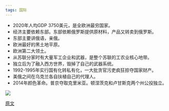 ```yaml
---
tags: 国际
---
```


* 2020年人均GDP 3750美元，是全欧洲最穷国家。
* 经济主要依赖东部。东部依赖俄罗斯提供原材料，产品又转卖到俄罗斯。
* 东部主要讲俄语，亲俄。
* 欧洲最好的黑土地平原。
* 欧洲第二大领土。
* 从苏联分家时有大量军工企业和武器，是整个苏联的工农业核心地带。
* 独立后为了融入西方世界，毁掉了自己的武器系统。
* 1992-1995年实行国有化转私有化，一大批贪官污吏疯狂掠夺国家财产。
* 美俄之间在乌克兰各自扶植自己的代理人。
* 2014年颜色革命。普京夺取克里米亚。顿涅茨克和卢甘斯克两个州公投独立。

![](http://zhouzm.cn/DailyRead/assets/images/210613-%E6%AC%A7%E6%B4%B2%E5%9C%B0%E5%9B%BE.webp)

[原文](https://mp.weixin.qq.com/s/4VzxsHec7oVNG7X0yYIM5g)

